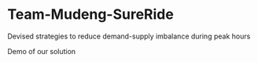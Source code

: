 # Team-Mudeng-SureRide
Devised strategies to reduce demand-supply imbalance during peak hours 

Demo of our solution
<!-- Failed to upload "Screen Recording 2025-03-16 101434.mp4" -->
